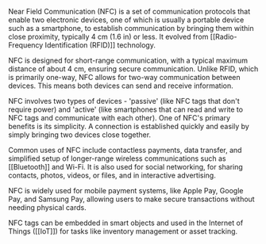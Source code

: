 Near Field Communication (NFC) is a set of communication protocols that enable two electronic devices, one of which is usually a portable device such as a smartphone, to establish communication by bringing them within close proximity, typically 4 cm (1.6 in) or less. It evolved from [[Radio-Frequency Identification (RFID)]] technology.

NFC is designed for short-range communication, with a typical maximum distance of about 4 cm, ensuring secure communication. Unlike RFID, which is primarily one-way, NFC allows for two-way communication between devices. This means both devices can send and receive information.

NFC involves two types of devices - 'passive' (like NFC tags that don't require power) and 'active' (like smartphones that can read and write to NFC tags and communicate with each other). One of NFC's primary benefits is its simplicity. A connection is established quickly and easily by simply bringing two devices close together.

Common uses of NFC include contactless payments, data transfer, and simplified setup of longer-range wireless communications such as [[Bluetooth]] and Wi-Fi. It is also used for social networking, for sharing contacts, photos, videos, or files, and in interactive advertising.

NFC is widely used for mobile payment systems, like Apple Pay, Google Pay, and Samsung Pay, allowing users to make secure transactions without needing physical cards.

NFC tags can be embedded in smart objects and used in the Internet of Things ([[IoT]]) for tasks like inventory management or asset tracking.
